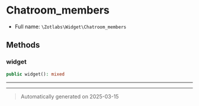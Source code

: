
# Chatroom_members





* Full name: `\Zotlabs\Widget\Chatroom_members`




## Methods


### widget



```php
public widget(): mixed
```












***


***
> Automatically generated on 2025-03-15
